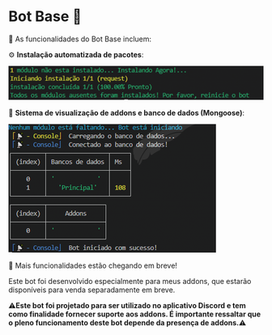 # Bot Base 🤖
🚀 As funcionalidades do Bot Base incluem:

⚙️ **Instalação automatizada de pacotes**:

![Screenshot_1](./assets/Screenshot_2.png)

💾 **Sistema de visualização de addons e banco de dados (Mongoose)**:

![Screenshot_1](./assets/Screenshot_1.png)

👀 Mais funcionalidades estão chegando em breve!

Este bot foi desenvolvido especialmente para meus addons, que estarão disponíveis para venda separadamente em breve.

⚠️**Este bot foi projetado para ser utilizado no aplicativo Discord e tem como finalidade fornecer suporte aos addons.
É importante ressaltar que o pleno funcionamento deste bot depende da presença de addons.**⚠️
